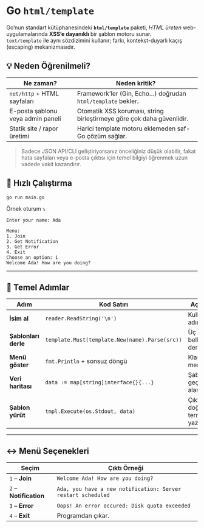 # Go `html/template`

Go’nun standart kütüphanesindeki **`html/template`** paketi, _HTML üreten_ web-uygulamalarında **XSS’e dayanıklı** bir şablon motoru sunar.  
`text/template` ile aynı sözdizimini kullanır; farkı, kontekst-duyarlı kaçış (escaping) mekanizmasıdır.

## 💡 Neden Öğrenilmeli?

| Ne zaman?                         | Neden kritik?                                                         |
| --------------------------------- | --------------------------------------------------------------------- |
| `net/http` + HTML sayfaları       | Framework’ler (Gin, Echo…) doğrudan `html/template` bekler.           |
| E-posta şablonu veya admin paneli | Otomatik XSS koruması, string birleştirmeye göre çok daha güvenlidir. |
| Statik site / rapor üretimi       | Harici template motoru eklemeden saf-Go çözüm sağlar.                 |

> Sadece JSON API/CLI geliştiriyorsanız önceliğiniz düşük olabilir, fakat hata sayfaları veya e-posta çıktısı için temel bilgiyi öğrenmek uzun vadede vakit kazandırır.

## 🚀 Hızlı Çalıştırma

```bash
go run main.go
```

Örnek oturum ⤵︎

```text
Enter your name: Ada

Menu:
1. Join
2. Get Notification
3. Get Error
4. Exit
Choose an option: 1
Welcome Ada! How are you doing?
```

---

## 📌 Temel Adımlar

| Adım                 | Kod Satırı                                     | Açıklama                          |
| -------------------- | ---------------------------------------------- | --------------------------------- |
| **İsim al**          | `reader.ReadString('\n')`                      | Kullanıcının adını alır.          |
| **Şablonları derle** | `template.Must(template.New(name).Parse(src))` | Üç metni bellekte derler.         |
| **Menü göster**      | `fmt.Println` + sonsuz döngü                   | Klasik CLI menüsü.                |
| **Veri haritası**    | `data := map[string]interface{}{...}`          | Şablona geçilecek alanlar.        |
| **Şablon yürüt**     | `tmpl.Execute(os.Stdout, data)`                | Çıktıyı doğrudan terminale yazar. |

---

## ↔️ Menü Seçenekleri

| Seçim                  | Çıktı Örneği                                                 |
| ---------------------- | ------------------------------------------------------------ |
| `1` – **Join**         | `Welcome Ada! How are you doing?`                            |
| `2` – **Notification** | `Ada, you have a new notification: Server restart scheduled` |
| `3` – **Error**        | `Oops! An error occured: Disk quota exceeded`                |
| `4` – **Exit**         | Programdan çıkar.                                            |
